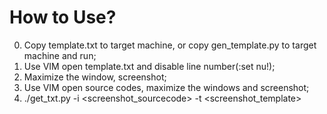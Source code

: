 # How to Use?
0. Copy template.txt to target machine, or copy gen\_template.py to target machine and run;
0. Use VIM open template.txt and disable line number(:set nu!);
0. Maximize the window, screenshot;
0. Use VIM open source codes, maximize the windows and screenshot;
0. ./get\_txt.py -i <screenshot_sourcecode> -t <screenshot_template>
